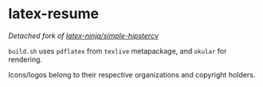 # latex-resume
*Detached fork of [latex-ninja/simple-hipstercv](https://github.com/latex-ninja/simple-hipstercv)*

`build.sh` uses `pdflatex` from `texlive` metapackage, and `okular` for rendering.

Icons/logos belong to their respective organizations and copyright holders.
